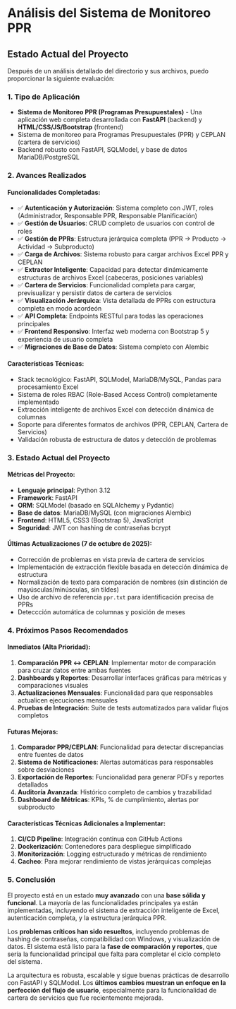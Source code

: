 # Análisis del Sistema de Monitoreo PPR

## Estado Actual del Proyecto

Después de un análisis detallado del directorio y sus archivos, puedo proporcionar la siguiente evaluación:

### 1. **Tipo de Aplicación**
- **Sistema de Monitoreo PPR (Programas Presupuestales)** - Una aplicación web completa desarrollada con **FastAPI** (backend) y **HTML/CSS/JS/Bootstrap** (frontend)
- Sistema de monitoreo para Programas Presupuestales (PPR) y CEPLAN (cartera de servicios)
- Backend robusto con FastAPI, SQLModel, y base de datos MariaDB/PostgreSQL

### 2. **Avances Realizados**

#### **Funcionalidades Completadas:**
- ✅ **Autenticación y Autorización**: Sistema completo con JWT, roles (Administrador, Responsable PPR, Responsable Planificación)
- ✅ **Gestión de Usuarios**: CRUD completo de usuarios con control de roles
- ✅ **Gestión de PPRs**: Estructura jerárquica completa (PPR → Producto → Actividad → Subproducto)
- ✅ **Carga de Archivos**: Sistema robusto para cargar archivos Excel PPR y CEPLAN
- ✅ **Extractor Inteligente**: Capacidad para detectar dinámicamente estructuras de archivos Excel (cabeceras, posiciones variables)
- ✅ **Cartera de Servicios**: Funcionalidad completa para cargar, previsualizar y persistir datos de cartera de servicios
- ✅ **Visualización Jerárquica**: Vista detallada de PPRs con estructura completa en modo acordeón
- ✅ **API Completa**: Endpoints RESTful para todas las operaciones principales
- ✅ **Frontend Responsivo**: Interfaz web moderna con Bootstrap 5 y experiencia de usuario completa
- ✅ **Migraciones de Base de Datos**: Sistema completo con Alembic

#### **Características Técnicas:**
- Stack tecnológico: FastAPI, SQLModel, MariaDB/MySQL, Pandas para procesamiento Excel
- Sistema de roles RBAC (Role-Based Access Control) completamente implementado
- Extracción inteligente de archivos Excel con detección dinámica de columnas
- Soporte para diferentes formatos de archivos (PPR, CEPLAN, Cartera de Servicios)
- Validación robusta de estructura de datos y detección de problemas

### 3. **Estado Actual del Proyecto**

#### **Métricas del Proyecto:**
- **Lenguaje principal**: Python 3.12
- **Framework**: FastAPI
- **ORM**: SQLModel (basado en SQLAlchemy y Pydantic)
- **Base de datos**: MariaDB/MySQL (con migraciones Alembic)
- **Frontend**: HTML5, CSS3 (Bootstrap 5), JavaScript
- **Seguridad**: JWT con hashing de contraseñas bcrypt

#### **Últimas Actualizaciones (7 de octubre de 2025):**
- Corrección de problemas en vista previa de cartera de servicios
- Implementación de extracción flexible basada en detección dinámica de estructura
- Normalización de texto para comparación de nombres (sin distinción de mayúsculas/minúsculas, sin tildes)
- Uso de archivo de referencia `ppr.txt` para identificación precisa de PPRs
- Deteccción automática de columnas y posición de meses

### 4. **Próximos Pasos Recomendados**

#### **Inmediatos (Alta Prioridad):**
1. **Comparación PPR ↔ CEPLAN**: Implementar motor de comparación para cruzar datos entre ambas fuentes
2. **Dashboards y Reportes**: Desarrollar interfaces gráficas para métricas y comparaciones visuales
3. **Actualizaciones Mensuales**: Funcionalidad para que responsables actualicen ejecuciones mensuales
4. **Pruebas de Integración**: Suite de tests automatizados para validar flujos completos

#### **Futuras Mejoras:**
1. **Comparador PPR/CEPLAN**: Funcionalidad para detectar discrepancias entre fuentes de datos
2. **Sistema de Notificaciones**: Alertas automáticas para responsables sobre desviaciones
3. **Exportación de Reportes**: Funcionalidad para generar PDFs y reportes detallados
4. **Auditoría Avanzada**: Histórico completo de cambios y trazabilidad
5. **Dashboard de Métricas**: KPIs, % de cumplimiento, alertas por subproducto

#### **Características Técnicas Adicionales a Implementar:**
1. **CI/CD Pipeline**: Integración continua con GitHub Actions
2. **Dockerización**: Contenedores para despliegue simplificado
3. **Monitorización**: Logging estructurado y métricas de rendimiento
4. **Cacheo**: Para mejorar rendimiento de vistas jerárquicas complejas

### 5. **Conclusión**

El proyecto está en un estado **muy avanzado** con una **base sólida y funcional**. La mayoría de las funcionalidades principales ya están implementadas, incluyendo el sistema de extracción inteligente de Excel, autenticación completa, y la estructura jerárquica PPR. 

Los **problemas críticos han sido resueltos**, incluyendo problemas de hashing de contraseñas, compatibilidad con Windows, y visualización de datos. El sistema está listo para la **fase de comparación y reportes**, que sería la funcionalidad principal que falta para completar el ciclo completo del sistema.

La arquitectura es robusta, escalable y sigue buenas prácticas de desarrollo con FastAPI y SQLModel. Los **últimos cambios muestran un enfoque en la perfección del flujo de usuario**, especialmente para la funcionalidad de cartera de servicios que fue recientemente mejorada.